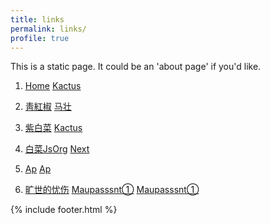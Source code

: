 ```yaml
---
title: links
permalink: links/
profile: true
---
```


This is a static page. It could be an 'about page' if you'd like.

1. [Home](https://github.com/chirenduomeng) [Kactus](https://github.com/nickbalestra/kactus)

2. [靑紅椒](https://qinghongjiao.com/) [马壮](https://github.com/mzlogin/mzlogin.github.io)

3. [紫白菜](https://zibaicai.com/) [Kactus](https://github.com/nickbalestra/kactus)

4. [白菜JsOrg](https://baicai.js.org/) [Next](https://github.com/simpleyyt/jekyll-theme-next)

5. [Ap](https://chirenduomeng.github.io/ap/) [Ap](https://github.com/kssim/ap)

6. [旷世的忧伤](https://github.com/chirenduomeng) 
   [Maupasssnt①](https://github.com/alafighting/maupassant-jekyll/)
   [Maupasssnt①](https://github.com/imkarl/maupassant-jekyll)


{% include footer.html %}
